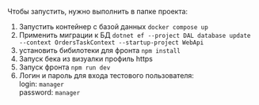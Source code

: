 Чтобы запустить, нужно выполнить в папке проекта:
1. Запустить контейнер с базой данных `docker compose up`
2. Применить миграции к БД `dotnet ef --project DAL database update  --context OrdersTaskContext --startup-project WebApi`
3. установить бибилотеки для фронта `npm install`
4. Запуск бека из визуалки профиль https
5. Запуск фронта `npm run dev`
6. Логин и пароль для входа тестового пользователя:  
   login: `manager`  
   password: `manager` 
